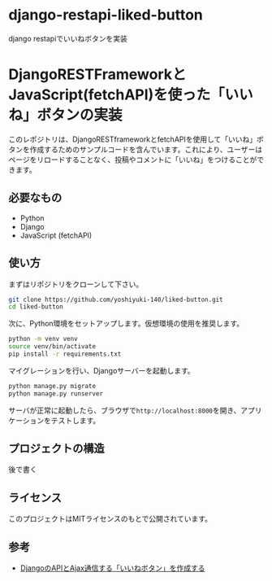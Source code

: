 # django-restapi-liked-button
django restapiでいいねボタンを実装


# DjangoRESTFrameworkとJavaScript(fetchAPI)を使った「いいね」ボタンの実装

このレポジトリは、DjangoRESTframeworkとfetchAPIを使用して「いいね」ボタンを作成するためのサンプルコードを含んでいます。これにより、ユーザーはページをリロードすることなく、投稿やコメントに「いいね」をつけることができます。

## 必要なもの

- Python
- Django
- JavaScript (fetchAPI)

## 使い方

まずはリポジトリをクローンして下さい。

```bash
git clone https://github.com/yoshiyuki-140/liked-button.git
cd liked-button
```

次に、Python環境をセットアップします。仮想環境の使用を推奨します。

```bash
python -m venv venv
source venv/bin/activate
pip install -r requirements.txt
```

マイグレーションを行い、Djangoサーバーを起動します。

```bash
python manage.py migrate
python manage.py runserver
```

サーバが正常に起動したら、ブラウザで`http://localhost:8000`を開き、アプリケーションをテストします。

## プロジェクトの構造

後で書く

## ライセンス

このプロジェクトはMITライセンスのもとで公開されています。

## 参考

- [DjangoのAPIとAjax通信する「いいねボタン」を作成する](https://django.kurodigi.com/ajax-django-api/)
